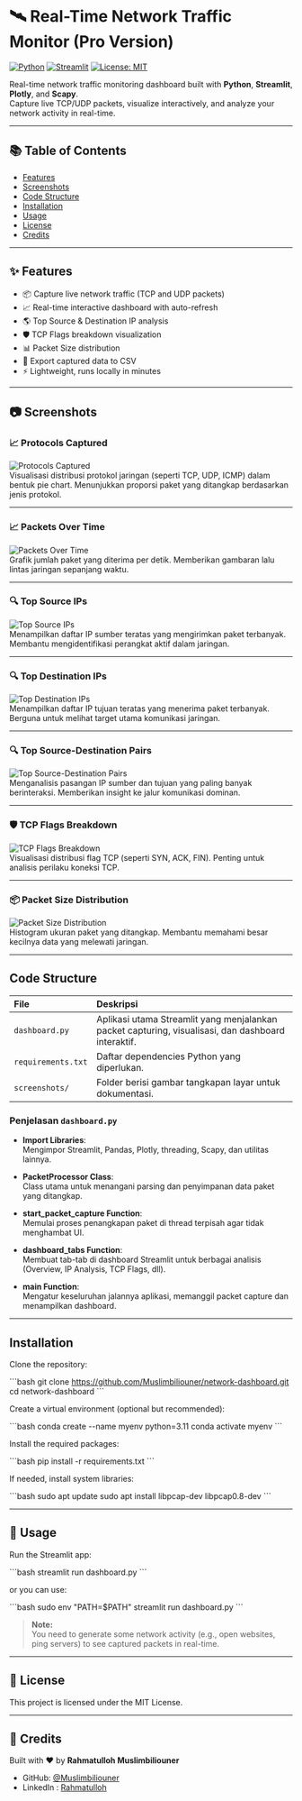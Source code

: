 # 🛰️ Real-Time Network Traffic Monitor (Pro Version)

[![Python](https://img.shields.io/badge/python-3.11+-blue.svg)](https://www.python.org/)
[![Streamlit](https://img.shields.io/badge/streamlit-%23FF4B4B.svg?&logo=streamlit&logoColor=white)](https://streamlit.io/)
[![License: MIT](https://img.shields.io/badge/License-MIT-yellow.svg)](LICENSE)

Real-time network traffic monitoring dashboard built with **Python**, **Streamlit**, **Plotly**, and **Scapy**.  
Capture live TCP/UDP packets, visualize interactively, and analyze your network activity in real-time.

---

## 📚 Table of Contents
- [Features](#-features)
- [Screenshots](#-screenshots)
- [Code Structure](#code-structure)
- [Installation](#installation)
- [Usage](#-usage)
- [License](#-license)
- [Credits](#-credits)

---

## ✨ Features
- 📦 Capture live network traffic (TCP and UDP packets)
- 📈 Real-time interactive dashboard with auto-refresh
- 🌎 Top Source & Destination IP analysis
- 🛡️ TCP Flags breakdown visualization
- 📊 Packet Size distribution
- 💾 Export captured data to CSV
- ⚡ Lightweight, runs locally in minutes

---

## 📷 Screenshots

### 📈 Protocols Captured
![Protocols Captured](screenshots/Protocols%20Captured.png)  
Visualisasi distribusi protokol jaringan (seperti TCP, UDP, ICMP) dalam bentuk pie chart. Menunjukkan proporsi paket yang ditangkap berdasarkan jenis protokol.

---

### 📈 Packets Over Time
![Packets Over Time](screenshots/Packets%20Over%20Time.png)  
Grafik jumlah paket yang diterima per detik. Memberikan gambaran lalu lintas jaringan sepanjang waktu.

---

### 🔍 Top Source IPs
![Top Source IPs](screenshots/Top%20Source%20IPs.png)  
Menampilkan daftar IP sumber teratas yang mengirimkan paket terbanyak. Membantu mengidentifikasi perangkat aktif dalam jaringan.

---

### 🔍 Top Destination IPs
![Top Destination IPs](screenshots/Top%20Destination%20IPs.png)  
Menampilkan daftar IP tujuan teratas yang menerima paket terbanyak. Berguna untuk melihat target utama komunikasi jaringan.

---

### 🔍 Top Source-Destination Pairs
![Top Source-Destination Pairs](screenshots/Top%20Source-Destination%20Pairs.png)  
Menganalisis pasangan IP sumber dan tujuan yang paling banyak berinteraksi. Memberikan insight ke jalur komunikasi dominan.

---

### 🛡️ TCP Flags Breakdown
![TCP Flags Breakdown](screenshots/TCP%20Flags%20Breakdown.png)  
Visualisasi distribusi flag TCP (seperti SYN, ACK, FIN). Penting untuk analisis perilaku koneksi TCP.

---

### 📦 Packet Size Distribution
![Packet Size Distribution](screenshots/Packet%20Size%20Distribution.png)  
Histogram ukuran paket yang ditangkap. Membantu memahami besar kecilnya data yang melewati jaringan.

---

## Code Structure

| File | Deskripsi |
|:-----|:----------|
| `dashboard.py` | Aplikasi utama Streamlit yang menjalankan packet capturing, visualisasi, dan dashboard interaktif. |
| `requirements.txt` | Daftar dependencies Python yang diperlukan. |
| `screenshots/` | Folder berisi gambar tangkapan layar untuk dokumentasi. |

### Penjelasan `dashboard.py`
- **Import Libraries**:  
  Mengimpor Streamlit, Pandas, Plotly, threading, Scapy, dan utilitas lainnya.

- **PacketProcessor Class**:  
  Class utama untuk menangani parsing dan penyimpanan data paket yang ditangkap.

- **start_packet_capture Function**:  
  Memulai proses penangkapan paket di thread terpisah agar tidak menghambat UI.

- **dashboard_tabs Function**:  
  Membuat tab-tab di dashboard Streamlit untuk berbagai analisis (Overview, IP Analysis, TCP Flags, dll).

- **main Function**:  
  Mengatur keseluruhan jalannya aplikasi, memanggil packet capture dan menampilkan dashboard.

---

## Installation

Clone the repository:

\`\`\`bash
git clone https://github.com/Muslimbiliouner/network-dashboard.git
cd network-dashboard
\`\`\`

Create a virtual environment (optional but recommended):

\`\`\`bash
conda create --name myenv python=3.11
conda activate myenv
\`\`\`

Install the required packages:

\`\`\`bash
pip install -r requirements.txt
\`\`\`

If needed, install system libraries:

\`\`\`bash
sudo apt update
sudo apt install libpcap-dev libpcap0.8-dev
\`\`\`

---

## 🚀 Usage

Run the Streamlit app:

\`\`\`bash
streamlit run dashboard.py
\`\`\`

or you can use:

\`\`\`bash
sudo env "PATH=$PATH" streamlit run dashboard.py
\`\`\`

> **Note:**  
> You need to generate some network activity (e.g., open websites, ping servers) to see captured packets in real-time.

---

## 📜 License

This project is licensed under the MIT License.

---

## 🙌 Credits

Built with ❤️ by **Rahmatulloh Muslimbiliouner**  
- GitHub: [@Muslimbiliouner](https://github.com/Muslimbiliouner)
- LinkedIn : [Rahmatulloh](https://www.linkedin.com/in/rahmatulloh-655578263)
